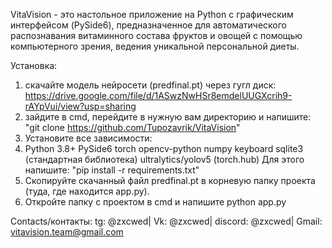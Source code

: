 VitaVision - это настольное приложение на Python с графическим интерфейсом (PySide6), предназначенное для автоматического распознавания витаминного состава фруктов и овощей с помощью компьютерного зрения, ведения уникальной персональной диеты. 

Установка:
1. скачайте модель нейросети (predfinal.pt) через гугл диск: https://drive.google.com/file/d/1ASwzNwHSr8emdelUUGXcrih9-rAYpVui/view?usp=sharing
2. зайдите в cmd, перейдите в нужную вам директорию и напишите: "git clone https://github.com/Tupozavrik/VitaVision"
3. Установите все зависимости:
4. Python 3.8+
PySide6
torch
opencv-python
numpy
keyboard
sqlite3 (стандартная библиотека)
ultralytics/yolov5 (torch.hub)
Для этого напишите: "pip install -r requirements.txt"
5. Скопируйте скачанный файл predfinal.pt в корневую папку проекта (туда, где находится app.py).
6. Откройте папку с проектом в cmd и напишите python app.py


Contacts/контакты: 
tg: @zxcwed|
Vk: @zxcwed|
discord: @zxcwed|
Gmail: vitavision.team@gmail.com
